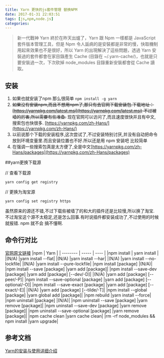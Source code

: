 ```yaml
---
title: Yarn 更快的js套件管理 替换NPM
date: 2017-01-31 22:03:51
tags: [js,npm,node.js]
categories:
---
```


>新一代戰神 Yarn 終於在昨天出爐了，Yarn 跟 Npm 一樣都是 JavaScript 套件版本管理工具，但是 Npm 令人詬病的是安裝都是非常的慢，快取機制用起來效果也不是很好，所以 Yarn 的出現解決了這些問題，透過 Yarn 安裝過的套件都會在家目錄產生 Cache (目錄在 ~/.yarn-cache/)，也就是只要安裝過一次，下次砍掉 node_modules 目錄重新安裝都會從 Cache 讀取。

## 安装
1. 如果也就安装了npm 那么很简单 `npm install -g yarn `
2. ~~如果没有安装npm,而且不想用npm了,那只有去官网下载安装包.下载地址：[https://yarnpkg.com/latest.msi](https://yarnpkg.com/latest.msi) 不过被墙的厉害,所以需要有些准备.~~ 现在官网可以访问了,而且速度很快并且有中文,搜索包也快很多. [https://yarnpkg.com/zh-Hans/](https://yarnpkg.com/zh-Hans/)
3. 以前说那个下载的安装程序,这次尝试了,不过安装特别讨厌,并没有自动把命令放到环境变量里.而且安装位置也不好.所以还是用 npm 安装吧 比较简单
4. 在强调一些搜索包真是太方便了,全是中文[https://yarnpkg.com/zh-Hans/packages](https://yarnpkg.com/zh-Hans/packages)


##yarn更换下载源

// 查看下载源

    yarn config get registry

// 更换为淘宝源

    yarn config set registry https

虽然原来的源还不错,不过下载些被墙了的和大的插件还是比较慢,所以换了淘宝.
不过淘宝这个源不太稳定,还是怎么回事.有时说插件都安装成功了,不过使用的时候就报错.
npm 就不会 搞不懂啊.

## 命令行对比
[官网原文链接](https://yarnpkg.com/en/docs/migrating-from-npm)
|npm |	Yarn |
| --------   | -----  | ----  |
|npm install |	yarn install |
|(N/A)	|yarn install --flat|
|(N/A)	|yarn install --har|
|(N/A)	|yarn install --no-lockfile|
|(N/A)	|yarn install --pure-lockfile|
|npm install [package]	|(N/A)|
|npm install --save [package]	|yarn add [package]|
|npm install --save-dev [package]	|yarn add [package] [--dev/-D]|
|(N/A)	|yarn add [package] [--peer/-P]|
|npm install --save-optional [package]	|yarn add [package] [--optional/-O]|
|npm install --save-exact [package]	|yarn add [package] [--exact/-E]|
|(N/A)	|yarn add [package] [--tilde/-T]|
|npm install --global [package]	|yarn global add [package]|
|npm rebuild	|yarn install --force|
|npm uninstall [package]	|(N/A)|
|npm uninstall --save [package]	|yarn remove [package]|
|npm uninstall --save-dev [package]	|yarn remove [package]|
|npm uninstall --save-optional [package]	|yarn remove [package]|
|npm cache clean	|yarn cache clean|
|rm -rf node_modules && npm install	|yarn upgrade|


## 参考文档
[Yarn的安装与使用详细介绍](http://www.jb51.net/article/95630.htm)